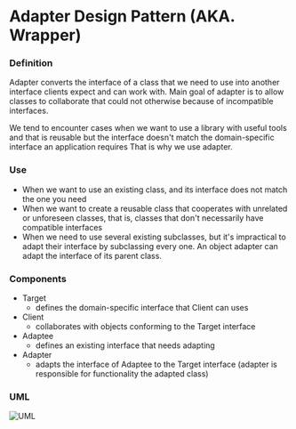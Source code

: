# Adapter Design Pattern (AKA. Wrapper)

### Definition

Adapter converts the interface of a class that we need to use into another interface clients expect and can work with. 
Main goal of adapter is to allow classes to collaborate that could not otherwise because of incompatible interfaces. 

We tend to encounter cases when we want to use a library with useful tools and that is reusable but the interface doesn't match the domain-specific interface an application requires
That is why we use adapter.

### Use

- When we want to use an existing class, and its interface does not match the one you need
- When we want to create a reusable class that cooperates with unrelated or unforeseen classes, that is, classes that don't necessarily have compatible interfaces
- When we need to use several existing subclasses, but it's impractical to adapt their interface by subclassing every one. An object adapter can adapt the interface of its parent class.


### Components

- Target
  - defines the domain-specific interface that Client can uses
- Client
  - collaborates with objects conforming to the Target interface
- Adaptee
  - defines an existing interface that needs adapting
- Adapter
  - adapts the interface of Adaptee to the Target interface (adapter is responsible for functionality the adapted class)

### UML

![UML](https://user-images.githubusercontent.com/45321513/196160915-b44eb731-bdc1-4cfe-817e-16725d314ef5.jpeg)

